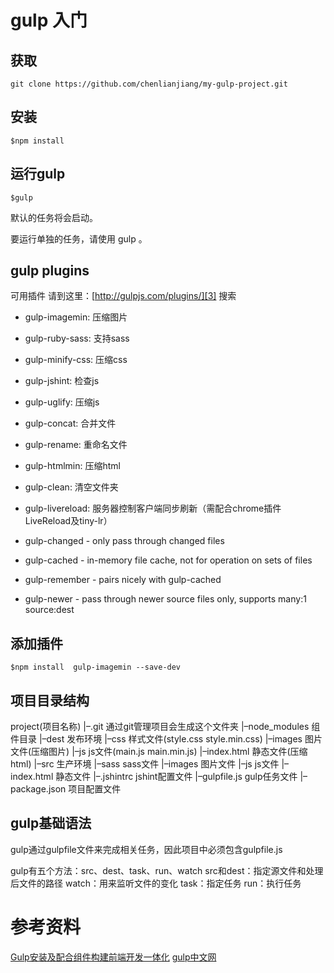 # gulp 入门

## 获取

```
git clone https://github.com/chenlianjiang/my-gulp-project.git
```

## 安装

```
$npm install
```

## 运行gulp

```
$gulp
```
默认的任务将会启动。

要运行单独的任务，请使用 gulp <task> <othertask>。

## gulp plugins

可用插件 请到这里：[http://gulpjs.com/plugins/][3] 搜索

- gulp-imagemin: 压缩图片
- gulp-ruby-sass: 支持sass
- gulp-minify-css: 压缩css
- gulp-jshint: 检查js
- gulp-uglify: 压缩js
- gulp-concat: 合并文件
- gulp-rename: 重命名文件
- gulp-htmlmin: 压缩html
- gulp-clean: 清空文件夹
- gulp-livereload: 服务器控制客户端同步刷新（需配合chrome插件LiveReload及tiny-lr）

- gulp-changed - only pass through changed files
- gulp-cached - in-memory file cache, not for operation on sets of files
- gulp-remember - pairs nicely with gulp-cached
- gulp-newer - pass through newer source files only, supports many:1 source:dest


## 添加插件

```
$npm install  gulp-imagemin --save-dev
```

## 项目目录结构

  project(项目名称)
  |–.git 通过git管理项目会生成这个文件夹
  |–node_modules 组件目录
  |–dest 发布环境
      |–css 样式文件(style.css style.min.css)
      |–images 图片文件(压缩图片)
      |–js js文件(main.js main.min.js)
      |–index.html 静态文件(压缩html)
  |–src 生产环境
      |–sass sass文件
      |–images 图片文件
      |–js js文件
      |–index.html 静态文件
  |–.jshintrc jshint配置文件
  |–gulpfile.js gulp任务文件
  |–package.json 项目配置文件

## gulp基础语法

gulp通过gulpfile文件来完成相关任务，因此项目中必须包含gulpfile.js

gulp有五个方法：src、dest、task、run、watch
src和dest：指定源文件和处理后文件的路径
watch：用来监听文件的变化
task：指定任务
run：执行任务

# 参考资料
[Gulp安装及配合组件构建前端开发一体化][1]
[gulp中文网][1]


[1]: http://www.dbpoo.com/getting-started-with-gulp/
[2]: http://www.gulpjs.com.cn
[3]: http://gulpjs.com/plugins/
